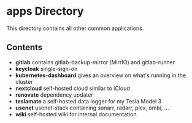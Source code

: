 # apps Directory

This directory contains all other common applications.

## Contents

- **gitlab** contains gitlab-backup-mirror (MirrIO) and gitlab-runner
- **keycloak** single-sign-on
- **kubernetes-dashboard** gives an overview on what's running in the cluster
- **nextcloud** self-hosted cloud similar to iCloud
- **renovate** dependency updater
- **teslamate** a self-hosted data logger for my Tesla Model 3
- **usenet** usenet-stack containing sonarr, radarr, plex, ombi, ...
- **wiki** self-hosted wiki for internal documentation
